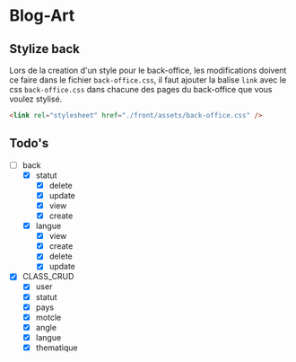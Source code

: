 # Blog-Art

## Stylize back

Lors de la creation d'un style pour le back-office, les modifications doivent ce faire dans le fichier `back-office.css`, il faut ajouter la balise `link` avec le css `back-office.css` dans chacune des pages du back-office que vous voulez stylisé.

```html
<link rel="stylesheet" href="./front/assets/back-office.css" />
```

## Todo's

-   [ ] back
    -   [x] statut
        -   [x] delete
        -   [x] update
        -   [x] view
        -   [x] create
    -   [x] langue
        -   [x] view
        -   [x] create
        -   [x] delete
        -   [x] update
-   [x] CLASS_CRUD
    -   [x] user
    -   [x] statut
    -   [x] pays
    -   [x] motcle
    -   [x] angle
    -   [x] langue
    -   [x] thematique
